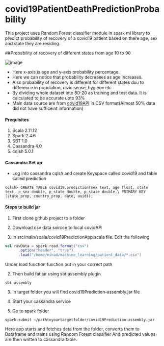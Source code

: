 # covid19PatientDeathPredictionProbability

This project uses Random Forest classifier module in spark ml library to predict probability of recovery of a covid19 patient based on 
there age, sex and state they are residing.

##Probability of recovery of different states from age 10 to 90

![image](https://imagehosting.s3.us-east-2.amazonaws.com/covid19-prediction-Zeppelin.png)



- Here x-axis is age and y-axis probability percentage.
- Here we can notice that probability decreases as age increases.
- Also probability of recovery is different for different states duu to difference in population, civic sense, hygiene etc 
- By dividing whole dataset into 80-20 as training and test data. It is calculated to be accurate upto 93%
- Main data source are from [covid19API](https://api.covid19india.org/documentation/csv/) in CSV format(Almost 50% data did not have sufficeint information)

#### Prequisites

1. Scala 2.11.12
2. Spark 2.4.6
3. SBT 1.0
4. Cassandra 4.0
5. cqlsh 5.0.1

#### Cassandra Set up

- Log into cassandra cqlsh and create Keyspace called covid19 and table called prediction

```shell script
cqlsh> CREATE TABLE covid19.prediction(sex text, age float, state text, p_sex double, p_state double, p_state double,\ PRIMARY KEY (state_prop, country_prop, date, uuid));

```


#### Steps to build jar

1. First clone github project to a folder

2. Download csv data soircce to local covidAPI

3. In src/main/scala/covid19PredictionApp.scala file. Edit the following

```scala
val rawData = spark.read.format("csv")
      .option("header", "true")
      .load("/home/nihad/machine_learning/patient_data/*.csv")
```

Under load function function put in your correct path

2. Then build fat jar using sbt assembly plugin

```shell script
sbt assembly
```

3. In target folder you will find covid19Prediction-assembly.jar file

4. Start your cassandra service

4. Go to spark folder

```shell script
spark-submit ~/pathtoyourtargetfolder/covid19Prediction-assembly.jar
```
Here app starts and fetches data from the folder, converts them to Dataframe and trains using Random Forest classifier
And predicted values are then written to cassandra table.

